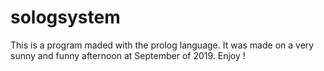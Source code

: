 # sologsystem
This is a program maded with the prolog language.
It was made on a very sunny and funny afternoon at September of 2019.
Enjoy !

